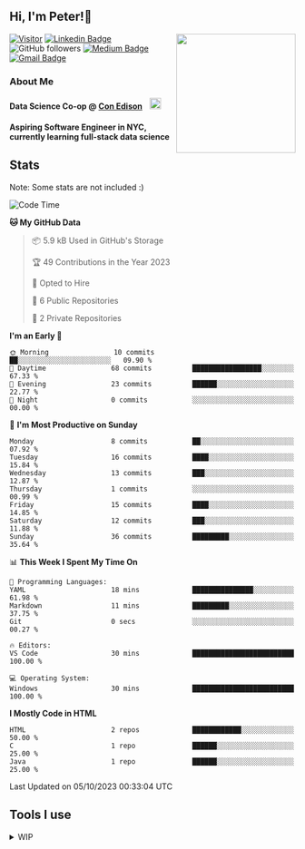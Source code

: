 <h2>Hi, I'm Peter!👋</h2>
<img align='right' src="https://media.giphy.com/media/nFLW7PNGgN3lI68rdv/giphy.gif" width="210">

[![Visitor](https://komarev.com/ghpvc/?username=itspeter&style=flat-square&color=blue)](https://komarev.com/ghpvc/?username=itspeter&style=flat-square&color=blue)
[![Linkedin Badge](https://img.shields.io/badge/-Peter%20Wang-blue?style=flat&logo=Linkedin&logoColor=white&link=https://www.linkedin.com/in/itspeter/)](https://www.linkedin.com/in/itspeter/)
![GitHub followers](https://img.shields.io/github/followers/itspetah?label=Follow&style=social)
[![Medium Badge](https://img.shields.io/badge/-@itspetah-000000?style=flat&labelColor=000000&logo=Medium&link=https://medium.com/@itspetah)](https://medium.com/@itspetah)
[![Gmail Badge](https://img.shields.io/badge/-Peter-c14438?style=flat&logo=Gmail&logoColor=white&link=mailto:itspeterwang3@gmail.com)](mailto:itspeterwang3@gmail.com)

<!--[![Website Badge](https://img.shields.io/badge/-website_url-47CCCC?style=flat&logo=Google-Chrome&logoColor=white&link=website_url)](website_url) -->

### About Me
  <h4>Data Science Co-op @ <a href="https://www.coned.com/">Con Edison</a>
    <img src="https://clipground.com/images/con-edison-logo-8.gif" width="20" style="margin-left: 10px;">
  </h4>
  <h4>Aspiring Software Engineer in NYC, currently learning full-stack data science</h4>

## Stats
<p>Note: Some stats are not included :)</p>

<!--START_SECTION:waka-->
![Code Time](http://img.shields.io/badge/Code%20Time-3%20hrs%203%20mins-blue)

**🐱 My GitHub Data** 

> 📦 5.9 kB Used in GitHub's Storage 
 > 
> 🏆 49 Contributions in the Year 2023
 > 
> 💼 Opted to Hire
 > 
> 📜 6 Public Repositories 
 > 
> 🔑 2 Private Repositories 
 > 
**I'm an Early 🐤** 

```text
🌞 Morning                10 commits          ██░░░░░░░░░░░░░░░░░░░░░░░   09.90 % 
🌆 Daytime                68 commits          █████████████████░░░░░░░░   67.33 % 
🌃 Evening                23 commits          ██████░░░░░░░░░░░░░░░░░░░   22.77 % 
🌙 Night                  0 commits           ░░░░░░░░░░░░░░░░░░░░░░░░░   00.00 % 
```
📅 **I'm Most Productive on Sunday** 

```text
Monday                   8 commits           ██░░░░░░░░░░░░░░░░░░░░░░░   07.92 % 
Tuesday                  16 commits          ████░░░░░░░░░░░░░░░░░░░░░   15.84 % 
Wednesday                13 commits          ███░░░░░░░░░░░░░░░░░░░░░░   12.87 % 
Thursday                 1 commits           ░░░░░░░░░░░░░░░░░░░░░░░░░   00.99 % 
Friday                   15 commits          ████░░░░░░░░░░░░░░░░░░░░░   14.85 % 
Saturday                 12 commits          ███░░░░░░░░░░░░░░░░░░░░░░   11.88 % 
Sunday                   36 commits          █████████░░░░░░░░░░░░░░░░   35.64 % 
```


📊 **This Week I Spent My Time On** 

```text
💬 Programming Languages: 
YAML                     18 mins             ███████████████░░░░░░░░░░   61.98 % 
Markdown                 11 mins             █████████░░░░░░░░░░░░░░░░   37.75 % 
Git                      0 secs              ░░░░░░░░░░░░░░░░░░░░░░░░░   00.27 % 

🔥 Editors: 
VS Code                  30 mins             █████████████████████████   100.00 % 

💻 Operating System: 
Windows                  30 mins             █████████████████████████   100.00 % 
```

**I Mostly Code in HTML** 

```text
HTML                     2 repos             ████████████░░░░░░░░░░░░░   50.00 % 
C                        1 repo              ██████░░░░░░░░░░░░░░░░░░░   25.00 % 
Java                     1 repo              ██████░░░░░░░░░░░░░░░░░░░   25.00 % 
```




 Last Updated on 05/10/2023 00:33:04 UTC
<!--END_SECTION:waka-->

## Tools I use

<details><summary>WIP
</summary>
  ![Jokes Card](https://readme-jokes.vercel.app/api)
</details>

<!---
itspetah/itspetah is a ✨ special ✨ repository because its `README.md` (this file) appears on your GitHub profile.
You can click the Preview link to take a look at your changes.
--->
